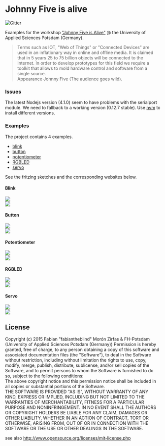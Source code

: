Johnny Five is alive  
====================

[![Gitter](https://badges.gitter.im/Join%20Chat.svg)](https://gitter.im/FH-Potsdam/johnny-five-is-alive?utm_source=badge&utm_medium=badge&utm_campaign=pr-badge)  

Examples for the workshop ["Johnny Five is Alive"](https://incom.org/workspace/6174) @ the University of Applied Sciences Potsdam (Germany).  

>Terms such as IOT, "Web of Things" or "Connected Devices" are used in an inflationary way in online and offline media. It is claimed that in 5 years 25 to 75 billion objects will be connected to the Internet. In order to develop prototypes for this field we require a toolkit that allows to mold hardware control and software from a single source.  
Appearance Johnny Five (The audience goes wild).

### Issues 

The latest Nodejs version (4.1.0) seem to have problems with the serialport module. We need to fallback to a working version (0.12.7 stable). Use [nvm](https://github.com/creationix/nvm) to install different versions.  

### Examples  

The project contains 4 examples.  

- [blink](blink/)  
- [button](button/)  
- [potentiometer](potentiometer/)  
- [RGBLED](RGBLED/)
- [servo](servo/)


See the fritzing sketches and the corresponding websites below.

#### Blink

![](docs/images/blink.png)  
![](docs/images/blink-site.png)  

#### Button  

![](docs/images/button.png)  
![](docs/images/button-site.png)  

#### Potentiometer  

![](docs/images/potentiometer.png)  
![](docs/images/poti-site.png)  

#### RGBLED

![](docs/images/RGBLED.png)  
![](docs/images/rgbled-site.png)  


#### Servo  

![](docs/images/servo.png)  
![](docs/images/servo-site.png)  

## License  

Copyright (c)  2015 Fabian "fabiantheblind" Morón Zirfas & FH-Potsdam (University of Applied Sciences Potsdam (Germany))
Permission is hereby granted, free of charge, to any person obtaining a copy of this software and associated documentation files (the "Software"), to deal in the Software  without restriction, including without limitation the rights to use, copy, modify, merge, publish, distribute, sublicense, and/or sell copies of the Software, and to  permit persons to whom the Software is furnished to do so, subject to the following conditions:  
The above copyright notice and this permission notice shall be included in all copies or substantial portions of the Software.  
THE SOFTWARE IS PROVIDED "AS IS", WITHOUT WARRANTY OF ANY KIND, EXPRESS OR IMPLIED, INCLUDING BUT NOT LIMITED TO THE WARRANTIES OF MERCHANTABILITY, FITNESS FOR A  PARTICULAR PURPOSE AND NONINFRINGEMENT. IN NO EVENT SHALL THE AUTHORS OR COPYRIGHT HOLDERS BE LIABLE FOR ANY CLAIM, DAMAGES OR OTHER LIABILITY, WHETHER IN AN ACTION OF  CONTRACT, TORT OR OTHERWISE, ARISING FROM, OUT OF OR IN CONNECTION WITH THE SOFTWARE OR THE USE OR OTHER DEALINGS IN THE SOFTWARE.  

see also http://www.opensource.org/licenses/mit-license.php





